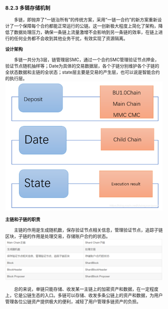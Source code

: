 ### 8.2.3 多链存储机制
&emsp;&emsp;多链，即抛弃了“一链治所有”的传统方案，采用“一链一合约”的新方案重新设计了一个保障每个合约都能正常运行的公链。这一创新极大程度上简化了架构，降低了数据处理压力，确保一条链上流量激增不会影响到另一条链的效率，在链上进行的任何业务都不会收到其他业务干扰，有效实现了资源隔离。

**设计架构**

&emsp;&emsp;多链一共分为3层，链管理层SMC，通过一个合约SMC管理验证节点押金，验证节点随机抽样等；Date为具体的交易数据层，各个子链分别维护各个子链的全状态数据和主链的全状态；state层主要是交易的产生层，也可以说是智能合约的执行层。
![0823158-1.png](./figures/0823158-1.png)

**主链和子链的职责**

&emsp;&emsp;主链的作用是生成随机数，保存验证节点相关信息，管理验证节点，追踪子链区块，子链的作用是处理交易，存储账户合约的状态。
![0823158-2.png](./figures/0823158-2.png)

&emsp;&emsp;总的来说，单链只能存储、收发某一主链上的加密资产和数据，在一定程度上，它是公链生态的入口。多链可以存储、收发多条公链上的资产和数据，为用户管理各位公链资产提供极大的便利，减轻了用户管理多链资产的负担。